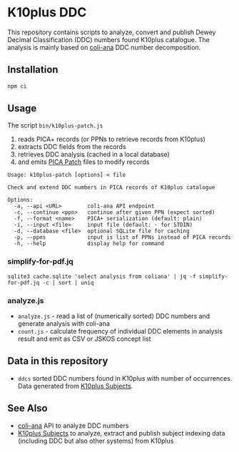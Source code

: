 # K10plus DDC

This repository contains scripts to analyze, convert and publish Dewey Decimal Classification (DDC) numbers found K10plus catalogue. The analysis is mainly based on [coli-ana] DDC number decomposition.

[coli-ana]: https://github.com/gbv/coli-ana
[K10plus Subjects]: https://github.com/gbv/k10plus-subjects
[jskos]: https://format.gbv.de/jskos

## Installation

~~~sh
npm ci
~~~

## Usage

The script `bin/k10plus-patch.js`

1. reads PICA+ records (or PPNs to retrieve records from K10plus)
2. extracts DDC fields from the records
3. retrieves DDC analysis (cached in a local database)
4. and emits [PICA Patch](https://format.gbv.de/pica/patch/specification) files to modify records

~~~
Usage: k10plus-patch [options] < file

Check and extend DDC numbers in PICA records of K10plus catalogue

Options:
  -a, --api <URL>        coli-ana API endpoint
  -c, --continue <ppn>   continue after given PPN (expect sorted)
  -f, --format <name>    PICA+ serialization (default: plain)
  -i, --input <file>     input file (default: - for STDIN)
  -d, --database <file>  optional SQLite file for caching
  -p, --ppns             input is list of PPNs instead of PICA records
  -h, --help             display help for command
~~~

### simplify-for-pdf.jq

    sqlite3 cache.sqlite 'select analysis from coliana' | jq -f simplify-for-pdf.jq -c | sort | uniq

### analyze.js

- `analyze.js` - read a list of (numerically sorted) DDC numbers and generate analysis with coli-ana 
- `count.js` - calculate frequency of individual DDC elements in analysis result and emit as CSV or JSKOS concept list

## Data in this repository

- `ddcs` sorted DDC numbers found in K10plus with number of occurrences. Data generated from [K10plus Subjects].

## See Also

- [coli-ana] API to analyze DDC numbers
- [K10plus Subjects] to analyze, extract and publish subject indexing data (including DDC but also other systems) from K10plus

